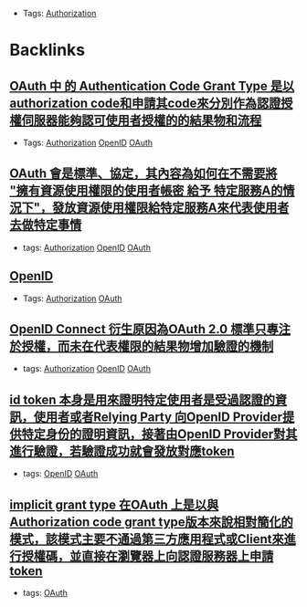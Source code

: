 - Tags: [Authorization](<Authorization.md>) 

# Backlinks
## [OAuth 中 的 Authentication Code Grant Type 是以authorization code和申請其code來分別作為認證授權伺服器能夠認可使用者授權的的結果物和流程](<OAuth 中 的 Authentication Code Grant Type 是以authorization code和申請其code來分別作為認證授權伺服器能夠認可使用者授權的的結果物和流程.md>)
- Tags: [Authorization](<Authorization.md>) [OpenID](<OpenID.md>) [OAuth](<OAuth.md>)

## [OAuth 會是標準、協定，其內容為如何在不需要將 "擁有資源使用權限的使用者帳密 給予 特定服務A的情況下"，發放資源使用權限給特定服務A來代表使用者去做特定事情](<OAuth 會是標準、協定，其內容為如何在不需要將 "擁有資源使用權限的使用者帳密 給予 特定服務A的情況下"，發放資源使用權限給特定服務A來代表使用者去做特定事情.md>)
- tags: [Authorization](<Authorization.md>) [OpenID](<OpenID.md>) [OAuth](<OAuth.md>)

## [OpenID](<OpenID.md>)
- Tags: [Authorization](<Authorization.md>) [OAuth](<OAuth.md>)

## [OpenID Connect 衍生原因為OAuth 2.0 標準只專注於授權，而未在代表權限的結果物增加驗證的機制](<OpenID Connect 衍生原因為OAuth 2.0 標準只專注於授權，而未在代表權限的結果物增加驗證的機制.md>)
- tags: [Authorization](<Authorization.md>) [OpenID](<OpenID.md>) [OAuth](<OAuth.md>)

## [id token 本身是用來證明特定使用者是受過認證的資訊，使用者或者Relying Party 向OpenID Provider提供特定身份的證明資訊，接著由OpenID Provider對其進行驗證，若驗證成功就會發放對應token](<id token 本身是用來證明特定使用者是受過認證的資訊，使用者或者Relying Party 向OpenID Provider提供特定身份的證明資訊，接著由OpenID Provider對其進行驗證，若驗證成功就會發放對應token.md>)
- tags: [OpenID](<OpenID.md>) [OAuth](<OAuth.md>)

## [implicit grant type 在OAuth 上是以與Authorization code grant type版本來說相對簡化的模式，該模式主要不通過第三方應用程式或Client來進行授權碼，並直接在瀏覽器上向認證服務器上申請token](<implicit grant type 在OAuth 上是以與Authorization code grant type版本來說相對簡化的模式，該模式主要不通過第三方應用程式或Client來進行授權碼，並直接在瀏覽器上向認證服務器上申請token.md>)
- tags: [OAuth](<OAuth.md>)


